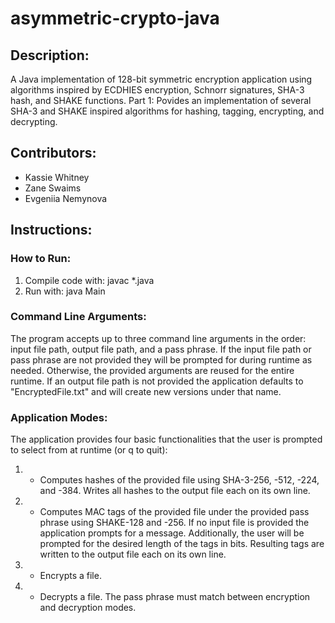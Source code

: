 # asymmetric-crypto-java
## Description: 
A Java implementation of 128-bit symmetric encryption application using algorithms inspired by ECDHIES encryption, Schnorr signatures, SHA-3 hash, and SHAKE functions.
Part 1: Povides an implementation of several SHA-3 and SHAKE inspired algorithms for hashing, tagging, encrypting, and decrypting.

## Contributors:
- Kassie Whitney
- Zane Swaims
- Evgeniia Nemynova

## Instructions:
### How to Run:
1) Compile code with: javac *.java
2) Run with: java Main
### Command Line Arguments:
The program accepts up to three command line arguments in the order: input file path, output file path, and a pass phrase. If the input file path or pass phrase are not provided they will be prompted for during runtime as needed. Otherwise, the provided arguments are reused for the entire runtime. If an output file path is not provided the application defaults to "EncryptedFile.txt" and will create new versions under that name. 
### Application Modes:
The application provides four basic functionalities that the user is prompted to select from at runtime (or q to quit):
1) - Computes hashes of the provided file using SHA-3-256, -512, -224, and -384. Writes all hashes to the output file each on its own line.
2) - Computes MAC tags of the provided file under the provided pass phrase using SHAKE-128 and -256. If no input file is provided the application prompts for a message. Additionally, the user will be prompted for the desired length of the tags in bits. Resulting tags are written to the output file each on its own line.
3) - Encrypts a file.
4) - Decrypts a file.
The pass phrase must match between encryption and decryption modes.
